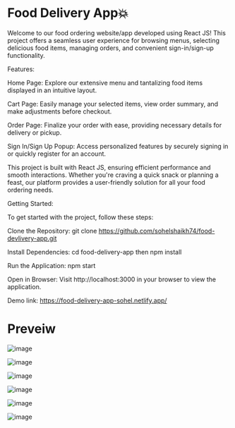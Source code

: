 # Food Delivery App💥
Welcome to our food ordering website/app developed using React JS! This project offers a seamless user experience for browsing menus, selecting delicious food items, managing orders, and convenient sign-in/sign-up functionality.

Features:

Home Page: Explore our extensive menu and tantalizing food items displayed in an intuitive layout.

Cart Page: Easily manage your selected items, view order summary, and make adjustments before checkout.

Order Page: Finalize your order with ease, providing necessary details for delivery or pickup.

Sign In/Sign Up Popup: Access personalized features by securely signing in or quickly register for an account.

This project is built with React JS, ensuring efficient performance and smooth interactions. Whether you're craving a quick snack or planning a feast, our platform provides a user-friendly solution for all your food ordering needs.

Getting Started:

To get started with the project, follow these steps:

Clone the Repository: git clone https://github.com/sohelshaikh74/food-devlivery-app.git

Install Dependencies: cd food-delivery-app then npm install

Run the Application: npm start

Open in Browser: Visit http://localhost:3000 in your browser to view the application.

Demo link:
https://food-delivery-app-sohel.netlify.app/

# Preveiw 
![image](https://github.com/sohelshaikh74/food-devlivery-app/assets/118370019/0167c98b-f1af-49b2-ba22-678ec09d6fc8)

![image](https://github.com/sohelshaikh74/food-devlivery-app/assets/118370019/359ea571-4e8b-4d90-a8f7-a9a5e93888c5)

![image](https://github.com/sohelshaikh74/food-devlivery-app/assets/118370019/e447eb01-f173-407a-af1a-9fd24df69ed2)

![image](https://github.com/sohelshaikh74/food-devlivery-app/assets/118370019/2020bcce-e471-4051-88c3-9d0595cb6e00)

![image](https://github.com/sohelshaikh74/food-devlivery-app/assets/118370019/98e1fb4f-11e2-4951-a5a2-e98d6791a906)

![image](https://github.com/sohelshaikh74/food-devlivery-app/assets/118370019/ce91c5cd-41c0-447a-a096-4faefa33c266)
